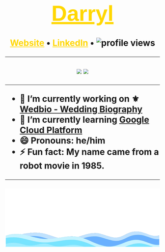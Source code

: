 <p style="background-image: url('https://scontent-xsp1-1.xx.fbcdn.net/v/t1.0-9/67313905_10219515380740723_847708016017932288_o.jpg?_nc_cat=103&_nc_sid=19026a&_nc_ohc=4QJVKGqtyfYAX-Z3yMd&_nc_ht=scontent-xsp1-1.xx&oh=9f3848284410f265f4623b3e06e16d94&oe=5FA6419C');width:100%;height:400px;background-position: 0 -20px;background-size:100%;color:#fff;display:flex;align-items:center;justify-content:center;background-repeat:no-repeat;">
</p>

<h1 align="center"><a href="https://thereal-website.com" style="color:#ffd700;font-size:70px;font-family: arial;text-align:center;">Darryl</a><h1>

<p align="center">
  <a href="https://thereal-website.com" style="color:#ffd700">Website</a> •
  <a href="https://www.linkedin.com/in/darryl-rn/" style="color:#ffd700">LinkedIn</a> •
  <img src="https://gpvc.arturio.dev/darrylsepeda" alt="profile views">
</p>

---

<p align="center">
  <img src="https://github-readme-stats.vercel.app/api/top-langs/?username=darrylsepeda&bg_color=001529&title_color=ffd700&text_color=ffd700&langs_count=10&layout=compact" />
  <img src="https://github-readme-stats.vercel.app/api?username=darrylsepeda&show_icons=true&bg_color=001529&title_color=ffd700&text_color=ffd700&count_private=true" />
</p>

---

- 🔭 I’m currently working on ⚜️ [Wedbio - Wedding Biography](https://wedbio.com)
- 🌱 I’m currently learning [Google Cloud Platform](https://google.qwiklabs.com/public_profiles/29ee8b2d-6347-43fe-87f4-03d5feb442a1)
- 😄 Pronouns: he/him
- ⚡ Fun fact: My name came from a robot movie in 1985.

---

<img src="footer.gif" width="100%" />
<!-- I'm a [Software Engineer](https://wedbio.com) focusing on fullstack web applications.  -->
<!-- - 👯 I’m looking to collaborate on ...
- 🤔 I’m looking for help with ...
- 💬 Ask me about ...
- 📫 How to reach me:  -->
